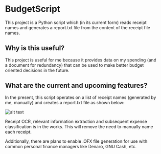 # BudgetScript
This project is a Python script which (in its current form) reads receipt names and generates a report.txt file from the content of the receipt file names.

## Why is this useful? 
This project is useful for me because it provides data on my spending (and a document for redundancy) that can be used to make better budget oriented decisions in the future.

## What are the current and upcoming features?
In the present, this script operates on a list of receipt names (generated by me, manually) and creates a report.txt file as shown below: 

![alt text](https://github.com/Mathematical-Methods/BudgetScript/main/process.png?raw=true)

Receipt OCR, relevant information extraction and subsequent expense classification is in the works. This will remove the need to manually name each receipt. 

Additionally, there are plans to enable .OFX file generation for use with common personal finance managers like Denaro, GNU Cash, etc.